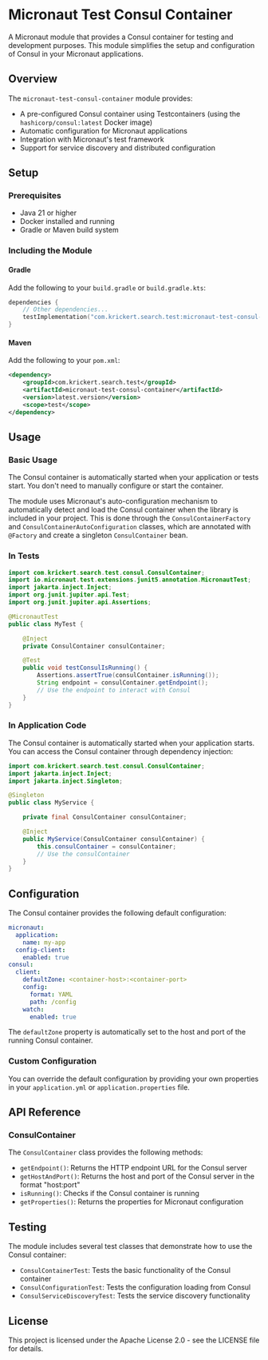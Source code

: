 # Micronaut Test Consul Container

A Micronaut module that provides a Consul container for testing and development purposes. This module simplifies the setup and configuration of Consul in your Micronaut applications.

## Overview

The `micronaut-test-consul-container` module provides:

- A pre-configured Consul container using Testcontainers (using the `hashicorp/consul:latest` Docker image)
- Automatic configuration for Micronaut applications
- Integration with Micronaut's test framework
- Support for service discovery and distributed configuration

## Setup

### Prerequisites

- Java 21 or higher
- Docker installed and running
- Gradle or Maven build system

### Including the Module

#### Gradle

Add the following to your `build.gradle` or `build.gradle.kts`:

```kotlin
dependencies {
    // Other dependencies...
    testImplementation("com.krickert.search.test:micronaut-test-consul-container:latest.version")
}
```

#### Maven

Add the following to your `pom.xml`:

```xml
<dependency>
    <groupId>com.krickert.search.test</groupId>
    <artifactId>micronaut-test-consul-container</artifactId>
    <version>latest.version</version>
    <scope>test</scope>
</dependency>
```

## Usage

### Basic Usage

The Consul container is automatically started when your application or tests start. You don't need to manually configure or start the container.

The module uses Micronaut's auto-configuration mechanism to automatically detect and load the Consul container when the library is included in your project. This is done through the `ConsulContainerFactory` and `ConsulContainerAutoConfiguration` classes, which are annotated with `@Factory` and create a singleton `ConsulContainer` bean.

### In Tests

```java
import com.krickert.search.test.consul.ConsulContainer;
import io.micronaut.test.extensions.junit5.annotation.MicronautTest;
import jakarta.inject.Inject;
import org.junit.jupiter.api.Test;
import org.junit.jupiter.api.Assertions;

@MicronautTest
public class MyTest {

    @Inject
    private ConsulContainer consulContainer;

    @Test
    public void testConsulIsRunning() {
        Assertions.assertTrue(consulContainer.isRunning());
        String endpoint = consulContainer.getEndpoint();
        // Use the endpoint to interact with Consul
    }
}
```

### In Application Code

The Consul container is automatically started when your application starts. You can access the Consul container through dependency injection:

```java
import com.krickert.search.test.consul.ConsulContainer;
import jakarta.inject.Inject;
import jakarta.inject.Singleton;

@Singleton
public class MyService {

    private final ConsulContainer consulContainer;

    @Inject
    public MyService(ConsulContainer consulContainer) {
        this.consulContainer = consulContainer;
        // Use the consulContainer
    }
}
```

## Configuration

The Consul container provides the following default configuration:

```yaml
micronaut:
  application:
    name: my-app
  config-client:
    enabled: true
consul:
  client:
    defaultZone: <container-host>:<container-port>
    config:
      format: YAML
      path: /config
    watch:
      enabled: true
```

The `defaultZone` property is automatically set to the host and port of the running Consul container.

### Custom Configuration

You can override the default configuration by providing your own properties in your `application.yml` or `application.properties` file.

## API Reference

### ConsulContainer

The `ConsulContainer` class provides the following methods:

- `getEndpoint()`: Returns the HTTP endpoint URL for the Consul server
- `getHostAndPort()`: Returns the host and port of the Consul server in the format "host:port"
- `isRunning()`: Checks if the Consul container is running
- `getProperties()`: Returns the properties for Micronaut configuration

## Testing

The module includes several test classes that demonstrate how to use the Consul container:

- `ConsulContainerTest`: Tests the basic functionality of the Consul container
- `ConsulConfigurationTest`: Tests the configuration loading from Consul
- `ConsulServiceDiscoveryTest`: Tests the service discovery functionality

## License

This project is licensed under the Apache License 2.0 - see the LICENSE file for details.
